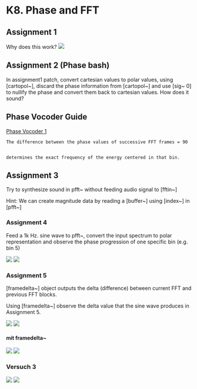 # K8. Phase and FFT

## Assignment 1

Why does this work?
![](k8/q1.png)

## Assignment 2 (Phase bash)
In assignment1 patch, convert cartesian values to polar values, using [cartopol~], discard the phase information from [cartopol~] and use [sig~ 0]  to nullify the phase and convert them back to cartesian values. How does it sound?

## Phase Vocoder Guide
[Phase Vocoder 1](https://cycling74.com/tutorials/the-phase-vocoder-%E2%80%93-part-i)

```
The difference between the phase values of successive FFT frames = 90


determines the exact frequency of the energy centered in that bin. 
```

## Assignment 3
Try to synthesize sound in pfft~ without feeding audio signal to [fftin~]

Hint:
We can create magnitude data by reading a [buffer~] using [index~] in [pfft~]

### Assignment 4

Feed a 1k Hz. sine wave to pfft~, convert the input spectrum to polar representation and observe the phase progression of one specific bin (e.g. bin 5)

![](k8/ex1_main.png)
![](k8/ex1.png)

### Assignment 5

[framedelta~] object outputs the delta (difference) between current FFT and previous FFT blocks. 

Using [framedelta~] observe the delta value that the sine wave produces in Assignment 5.

![](k8/ex2_main.png)
![](k8/ex2.png)


#### mit framedelta~
![](k8/ex2_fd_main.png)
![](k8/ex2_fd.png)



### Versuch 3

![](k8/ex3_main.png)
![](k8/ex3.png)
